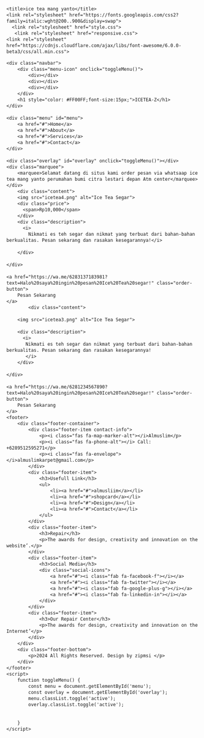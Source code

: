 <!DOCTYPE html>
<html lang="en">
<head>
    <meta charset="UTF-8">
    <meta name="viewport" content="width=device-width, initial-scale=1.0">
    
    <title>ice tea mang yanto</title>
    <link rel="stylesheet" href="https://fonts.googleapis.com/css2?family=italic:wght@200..900&display=swap">
      <link rel="stylesheet" href="style.css">
       <link rel="stylesheet" href="responsive.css">
    <link rel="stylesheet" href="https://cdnjs.cloudflare.com/ajax/libs/font-awesome/6.0.0-beta3/css/all.min.css">

</head>
<body>

    <div class="navbar">
        <div class="menu-icon" onclick="toggleMenu()">
            <div></div>
            <div></div>
            <div></div>
        </div>
        <h1 style="color: #FF00FF;font-size:15px;">ICETEA-Z</h1>
    </div>

    <div class="menu" id="menu">
        <a href="#">Home</a>
        <a href="#">About</a>
        <a href="#">Services</a>
        <a href="#">Contact</a>
    </div>

    <div class="overlay" id="overlay" onclick="toggleMenu()"></div>
    <div class="marquee">
        <marquee>Selamat datang di situs kami order pesan via whatsaap ice tea mang yanto perumahan bumi citra lestari depan Atm center</marquee>
    </div>
        <div class="content">
        <img src="icetea4.png" alt="Ice Tea Segar">
        <div class="price">
          <span>Rp10,000</span>
        </div>
        <div class="description">
          <i>
            Nikmati es teh segar dan nikmat yang terbuat dari bahan-bahan berkualitas. Pesan sekarang dan rasakan kesegarannya!</i>
            
        </div>
        
    </div>

    <a href="https://wa.me/6283137183981?text=Halo%20saya%20ingin%20pesan%20Ice%20Tea%20segar!" class="order-button">
        Pesan Sekarang
    </a>
            <div class="content">
              
        <img src="icetea3.png" alt="Ice Tea Segar">
        
        <div class="description">
          <i>
           Nikmati es teh segar dan nikmat yang terbuat dari bahan-bahan berkualitas. Pesan sekarang dan rasakan kesegarannya!
           </i>
        </div>

    </div>
        
    <a href="https://wa.me/6281234567890?text=Halo%20saya%20ingin%20pesan%20Ice%20Tea%20segar!" class="order-button">
        Pesan Sekarang
    </a>
    <footer>
        <div class="footer-container">
            <div class="footer-item contact-info">
                <p><i class="fas fa-map-marker-alt"></i>Almuslim</p>
                <p><i class="fas fa-phone-alt"></i> Call: +6289512595271</p>
                <p><i class="fas fa-envelope"></i>almuslimkarpet@gmail.com</p>
            </div>
            <div class="footer-item">
                <h3>Usefull Link</h3>
                <ul>
                    <li><a href="#">almusliim</a></li>
                    <li><a href="#">shopcard</a></li>
                    <li><a href="#">Design</a></li>
                    <li><a href="#">Contact</a></li>
                </ul>
            </div>
            <div class="footer-item">
                <h3>Repair</h3>
                <p>The awards for design, creativity and innovation on the website’.</p>
            </div>
            <div class="footer-item">
                <h3>Social Media</h3>
                <div class="social-icons">
                    <a href="#"><i class="fab fa-facebook-f"></i></a>
                    <a href="#"><i class="fab fa-twitter"></i></a>
                    <a href="#"><i class="fab fa-google-plus-g"></i></a>
                    <a href="#"><i class="fab fa-linkedin-in"></i></a>
                </div>
            </div>
            <div class="footer-item">
                <h3>Our Repair Center</h3>
                <p>The awards for design, creativity and innovation on the Internet’</p>
            </div>
        </div>
        <div class="footer-bottom">
            <p>2024 All Rights Reserved. Design by zipmsi </p>
        </div>
    </footer>
    <script>
        function toggleMenu() {
            const menu = document.getElementById('menu');
            const overlay = document.getElementById('overlay');
            menu.classList.toggle('active');
            overlay.classList.toggle('active');
        

        }
    </script>

</body>
</html>
